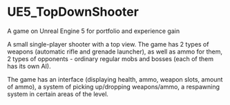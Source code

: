 # UE5_TopDownShooter
A game on Unreal Engine 5 for portfolio and experience gain

A small single-player shooter with a top view. The game has 2 types of weapons (automatic rifle and grenade launcher), as well as ammo for them, 2 types of opponents - ordinary regular mobs and bosses (each of them has its own AI).

The game has an interface (displaying health, ammo, weapon slots, amount of ammo), a system of picking up/dropping weapons/ammo, a respawning system in certain areas of the level.
